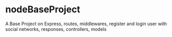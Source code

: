 # nodeBaseProject
A Base Project on Express, routes, middlewares, register and login user with social networks, responses, controllers, models
